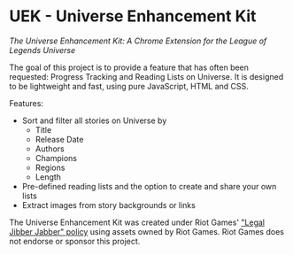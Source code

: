 # UEK - Universe Enhancement Kit
_The Universe Enhancement Kit: A Chrome Extension for the League of Legends Universe_

The goal of this project is to provide a feature that has often been requested: Progress Tracking and Reading Lists on Universe.
It is designed to be lightweight and fast, using pure JavaScript, HTML and CSS.

Features:
  * Sort and filter all stories on Universe by 
	* Title
	* Release Date 
	* Authors
	* Champions
	* Regions
	* Length
  * Pre-defined reading lists and the option to create and share your own lists
  * Extract images from story backgrounds or links

The Universe Enhancement Kit was created under Riot Games' ["Legal Jibber Jabber" policy](https://www.riotgames.com/en/legal") using assets owned by Riot Games.  Riot Games does not endorse or sponsor this project.